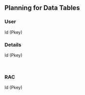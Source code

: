 Planning for Data Tables
--------------------------



### User
Id (Pkey)

### Details
Id (Pkey)

&nbsp;

### RAC
Id (Pkey)
